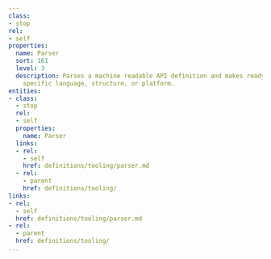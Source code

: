 ```yaml
---
class:
- stop
rel:
- self
properties:
  name: Parser
  sort: 161
  level: 3
  description: Parses a machine readable API definition and makes ready for use in
    specific language, structure, or platform.
entities:
- class:
  - stop
  rel:
  - self
  properties:
    name: Parser
  links:
  - rel:
    - self
    href: definitions/tooling/parser.md
  - rel:
    - parent
    href: definitions/tooling/
links:
- rel:
  - self
  href: definitions/tooling/parser.md
- rel:
  - parent
  href: definitions/tooling/
...
```

